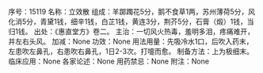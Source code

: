序号：15119
名称：立效散
组成：羊踯躅花5分，鹅不食草1两，苏州薄荷5分，风化消5分，青黛1钱，细辛1钱，白芷1钱，黄连3分，荆芥5分，石膏（煅）1钱，当归1钱。
出处：《惠直堂方》卷二。
主治：一切风火热毒，羞明多泪，疼痛难开，并左右头风。
加减：None
功效：None
用法用量：先吸冷水1口，后吹入药末，左患吹左鼻孔，右患吹右鼻孔，1日2-3次。打嚏而愈。
制备方法：上为极细末。
临床应用：None
各家论述：None
用药禁忌：None
附注：None
